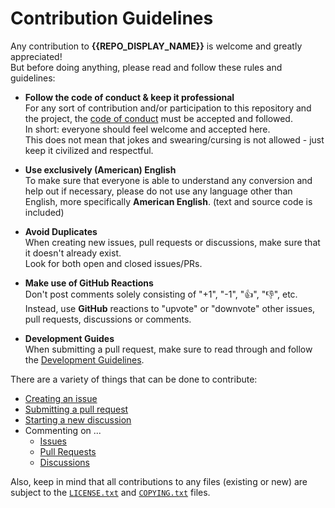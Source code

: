 <!--
  Copyright (c) 2021 Michael Federczuk
  SPDX-License-Identifier: CC-BY-SA-4.0
-->

# Contribution Guidelines #

Any contribution to **{{REPO_DISPLAY_NAME}}** is welcome and greatly appreciated!  
But before doing anything, please read and follow these rules and guidelines:

* **Follow the code of conduct & keep it professional**  
  For any sort of contribution and/or participation to this repository and the project, the
  [code of conduct](CODE_OF_CONDUCT.md) must be accepted and followed.  
  In short: everyone should feel welcome and accepted here.  
  This does not mean that jokes and swearing/cursing is not allowed - just keep it civilized and respectful.

* **Use exclusively (American) English**  
  To make sure that everyone is able to understand any conversion and help out if necessary, please do not use any
  language other than English, more specifically **American English**. (text and source code is included)

* **Avoid Duplicates**  
  When creating new issues, pull requests or discussions, make sure that it doesn't already exist.  
  Look for both open and closed issues/PRs.

* **Make use of GitHub Reactions**  
  Don't post comments solely consisting of "+1", "-1", "👍", "👎", etc.  
  Instead, use **GitHub** reactions to "upvote" or "downvote" other issues, pull requests, discussions or comments.

* **Development Guides**  
  When submitting a pull request, make sure to read through and follow the [Development Guidelines](DEVELOPING.md).

There are a variety of things that can be done to contribute:

* [Creating an issue](https://github.com/mfederczuk/{{GITHUB_REPO_NAME}}/issues/new/choose)
* [Submitting a pull request](https://github.com/mfederczuk/{{GITHUB_REPO_NAME}}/compare)
* [Starting a new discussion](https://github.com/mfederczuk/{{GITHUB_REPO_NAME}}/discussions/new)
* Commenting on ...
  * [Issues](https://github.com/mfederczuk/{{GITHUB_REPO_NAME}}/issues)
  * [Pull Requests](https://github.com/mfederczuk/{{GITHUB_REPO_NAME}}/pulls)
  * [Discussions](https://github.com/mfederczuk/{{GITHUB_REPO_NAME}}/discussions)

Also, keep in mind that all contributions to any files (existing or new) are subject to the [`LICENSE.txt`](LICENSE.txt)
and [`COPYING.txt`](COPYING.txt) files.
